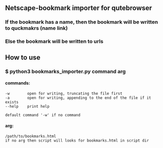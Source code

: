 ## Netscape-bookmark importer for qutebrowser

### If the bookmark has a name, then the bookmark will be written to quckmakrs (name link)
### Else the bookmark will be written to urls


## How to use
### $ python3 bookmarks_importer.py **command** **arg**
  
#### commands:
    -w        open for writing, truncating the file first
    -a        open for writing, appending to the end of the file if it exists
    --help    print help

    default command '-w' if no command

#### arg:
    /path/to/bookmarks.html
    if no arg then script will looks for bookmarks.html in script dir
